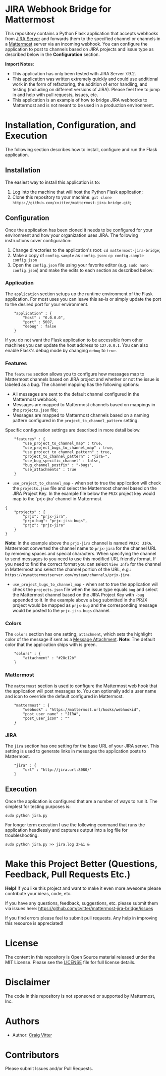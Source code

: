 # JIRA Webhook Bridge for Mattermost

This repository contains a Python Flask application that accepts webhooks from [JIRA
Server](https://www.atlassian.com/software/jira) and forwards them to the specified
channel or channels in a [Mattermost](https://mattermost.com) server via an incoming webhook.
You can configure the application to post to channels based on JIRA projects and issue type
as described below in the **Configuration** section.
 
 **Import Notes**:
 * This application has only been tested with JIRA Server 7.9.2. 
 * This application was written extremely quickly and could use additional work in the form of refactoring, the addition of error handling, and testing (including on different versions of JIRA). Please feel free to jump in and help with pull requests, issues, etc.
 * This application is an example of how to bridge JIRA webhooks to Mattermost and is not 
 meant to be used in a production environment.

# Installation, Configuration, and Execution

The following section describes how to install, configure and run the Flask application.

## Installation

The easiest way to install this application is to:

1. Log into the machine that will host the Python Flask application;
2. Clone this repository to your machine: `git clone https://github.com/cvitter/mattermost-jira-bridge.git`;

## Configuration

Once the application has been cloned it needs to be configured for your environment and
how your organization uses JIRA. The following instructions cover configuration:

1. Change directories to the application's root: `cd mattermost-jira-bridge`;
2. Make a copy of `config.sample` as `config.json`: `cp config.sample config.json`
3. Open the `config.json` file using your favorite editor (e.g. `sudo nano config.json`) and make the
edits to each section as described below:

### Application

The `application` section setups up the runtime environment of the Flask application. For most uses
you can leave this as-is or simply update the port to the desired port for your environment.

```
	"application" : {
		"host" : "0.0.0.0",
		"port" : 5007,
		"debug" : false
	}
```

If you do not want the Flask application to be accessible from other machines you can 
update the host address to `127.0.0.1`. You can also enable Flask's debug mode by 
changing `debug` to `true`.

### Features

The `features` section allows you to configure how messages map to Mattermost channels based 
on JIRA project and whether or not the issue is labeled as a bug. The channel mapping has
the following options:

* All messages are sent to the default channel configured in the Mattermost webhook;
* Messages are mapped to Mattermost channels based on mappings in the `projects.json` file;
* Messages are mapped to Mattermost channels based on a naming pattern configured in the 
`project_to_channel_pattern` setting.

Specific configuration settings are described in more detail below.

```
	"features" : {
		"use_project_to_channel_map" : true,
		"use_project_bugs_to_channel_map" : true,
		"use_project_to_channel_pattern" : true,
		"project_to_channel_pattern" : "jira-", 
		"use_bug_specific_channel" : false,
		"bug_channel_postfix" : "-bugs",
		"use_attachments" : true
	}
```

* `use_project_to_channel_map` - when set to true the application will check the `projects.json`
file and select the Mattermost channel based on the JIRA Project Key. In the example file
below the `PRJX` project key would map to the `prjx-jira' channel in Mattermost.

```
{
	"projects" : {
    	"prjx": "prjx-jira",
    	"prjx-bug": "prjx-jira-bugs",
    	"prjz": "prjz-jira"
    }
}
```

**Note**: In the example above the `prjx-jira` channel is named `PRJX: JIRA`. Mattermost converted 
the channel name to `prjx-jira` for the channel URL by removing spaces and special characters.
When specifying the channel to send messages to you need to use this modified URL friendly
format. If you need to find the correct format you can select `View Info` for the channel in
Mattermost and select the channel portion of the URL, e.g.:
`https://mymattermostserver.com/myteam/channels/prjx-jira`.

* `use_project_bugs_to_channel_map` - when set to true the application will check the `projects.json`
file when the issue type equals `bug` and select the Mattermost channel based on the JIRA Project 
Key with `-bug` appended to it. In the example above a bug submitted in the PRJX project
would be mapped as `prjx-bug` and the corresponding message would be posted to the 
`prjx-jira-bugs` channel.

### Colors

The `colors` section has one setting, `attachment`,  which sets the highlight color
of the message if sent as a 
[Message Attachment](https://docs.mattermost.com/developer/message-attachments.html).
**Note**: The default color that the application ships with is green.

```
	"colors" : {
		"attachment" : "#28c12b"
	}
```

### Mattermost

The `mattermost` section is used to configure the Mattermost web hook that the application
will post messages to. You can optionally add a user name and icon to override the 
default configured in Mattermost.

```
	"mattermost" : {
		"webhook" : "https://mattermost.url/hooks/webhookid",
		"post_user_name" : "JIRA",
		"post_user_icon" : ""
	}
```

### JIRA

The `jira` section has one setting for the base URL of your JIRA server. This setting is used
to generate links in messages the application posts to Mattermost.

```
	"jira" : {
		"url" : "http://jira.url:8080/"
	}
```

## Execution

Once the application is configured that are a number of ways to run it. The simplest for 
testing purposes is:

`sudo python jira.py`

For longer term execution I use the following command that runs the application headlessly 
and captures output into a log file for troubleshooting:

```
sudo python jira.py >> jira.log 2>&1 &
```


# Make this Project Better (Questions, Feedback, Pull Requests Etc.)

**Help!** If you like this project and want to make it even more awesome please contribute your ideas,
code, etc.

If you have any questions, feedback, suggestions, etc. please submit them via issues here: https://github.com/cvitter/mattermost-jira-bridge/issues

If you find errors please feel to submit pull requests. Any help in improving this resource is appreciated!

# License
The content in this repository is Open Source material released under the MIT License. Please see the [LICENSE](LICENSE) file for full license details.

# Disclaimer

The code in this repository is not sponsored or supported by Mattermost, Inc.

# Authors
* Author: [Craig Vitter](https://github.com/cvitter)

# Contributors 

Please submit Issues and/or Pull Requests.
